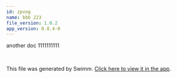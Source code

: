 ```yaml
---
id: zpvog
name: bbb 223
file_version: 1.0.2
app_version: 0.8.4-0
---
```


another doc 1111111111

<br/>

This file was generated by Swimm. [Click here to view it in the app](http://localhost:5000/repos/Z2l0aHViJTNBJTNBdDElM0ElM0FlcmFuLXN3aW1t/docs/zpvog).